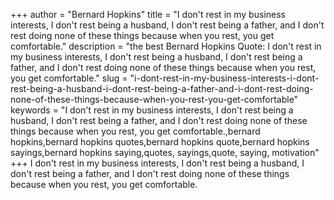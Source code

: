 +++
author = "Bernard Hopkins"
title = "I don't rest in my business interests, I don't rest being a husband, I don't rest being a father, and I don't rest doing none of these things because when you rest, you get comfortable."
description = "the best Bernard Hopkins Quote: I don't rest in my business interests, I don't rest being a husband, I don't rest being a father, and I don't rest doing none of these things because when you rest, you get comfortable."
slug = "i-dont-rest-in-my-business-interests-i-dont-rest-being-a-husband-i-dont-rest-being-a-father-and-i-dont-rest-doing-none-of-these-things-because-when-you-rest-you-get-comfortable"
keywords = "I don't rest in my business interests, I don't rest being a husband, I don't rest being a father, and I don't rest doing none of these things because when you rest, you get comfortable.,bernard hopkins,bernard hopkins quotes,bernard hopkins quote,bernard hopkins sayings,bernard hopkins saying,quotes, sayings,quote, saying, motivation"
+++
I don't rest in my business interests, I don't rest being a husband, I don't rest being a father, and I don't rest doing none of these things because when you rest, you get comfortable.
